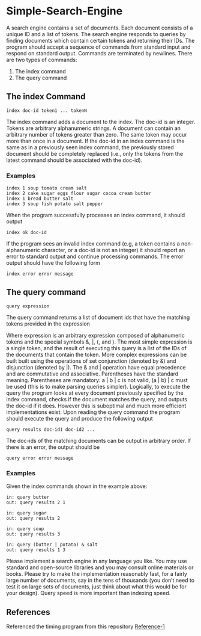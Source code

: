 # Simple-Search-Engine

A search engine contains a set of documents. Each document consists of a unique ID and a list of tokens. The search engine responds to queries by finding documents which contain certain tokens and returning their IDs. The program should accept a sequence of commands from standard input and respond on standard output. Commands are terminated by newlines. There are two types of commands:
1. The index command 
2. The query command 

## The index Command
```
index doc-id token1 ... tokenN
```

The index command adds a document to the index. The doc-id is an integer. Tokens are arbitrary alphanumeric strings. A document can contain an arbitrary number of tokens greater than zero. The same token may occur more than once in a document. If the doc-id in an index command is the same as in a previously seen index command, the previously stored document should be completely replaced (i.e., only the tokens from the latest command should be associated with the doc-id).

### Examples
```
index 1 soup tomato cream salt
index 2 cake sugar eggs flour sugar cocoa cream butter
index 1 bread butter salt
index 3 soup fish potato salt pepper
```
When the program successfully processes an index command, it should output
```
index ok doc-id
```
If the program sees an invalid index command (e.g, a token contains a non-alphanumeric character, or a doc-id is not an integer) it should report an error to standard output and
continue processing commands. The error output should have the following form
```
index error error message
```
## The query command
```
query expression
```
The query command returns a list of document ids that have the matching tokens
provided in the expression

Where expression is an arbitrary expression composed of alphanumeric tokens and the special symbols &, |, (, and ). The most simple expression is a single token, and the result of executing this query is a list of the IDs of the documents that contain the token. More complex expressions can be built built using the operations of set conjunction (denoted by &) and disjunction (denoted by |). The & and | operation have  equal precedence and are commutative and associative. Parentheses have the standard meaning. Parentheses are mandatory: a | b | c is not valid, (a | b) | c must be used (this is to make parsing queries simpler). Logically, to execute the query the program looks at every document previously specified by the index command, checks if the document matches the query, and outputs the doc-id if it does. However this is suboptimal and much more efficient implementations exist. Upon reading the query command the program should execute the query and produce the following output
```
query results doc-id1 doc-id2 ...
```
The doc-ids of the matching documents can be output in arbitrary order. If there is an error, the output should be
```
query error error message
```
### Examples
Given the index commands shown in the example above:

```
in: query butter
out: query results 2 1

in: query sugar
out: query results 2

in: query soup
out: query results 3

in: query (butter | potato) & salt
out: query results 1 3
```

Please implement a search engine in any language you like. You may use standard and open-source libraries and you may consult online materials or books. Please try to make the implementation reasonably fast, for a fairly large number of documents, say in the tens of thousands (you don’t need to test it on large sets of documents, just think about what this would be for your design). Query speed is more important than indexing speed.

## References

Referenced the timing program from this repository [Reference-1](https://github.com/bartdegoede/python-searchengine/blob/master/search/timing.py)
